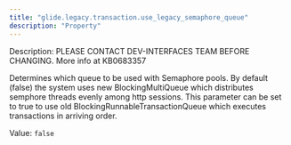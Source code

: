 ```yaml
---
title: "glide.legacy.transaction.use_legacy_semaphore_queue"
description: "Property"
---
```


Description: PLEASE CONTACT DEV-INTERFACES TEAM BEFORE CHANGING. More info at KB0683357
Determines which queue to be used with Semaphore pools. By default (false) the system uses new BlockingMultiQueue which distributes semphore threads evenly among http sessions. This parameter can be set to true to use old BlockingRunnableTransactionQueue which executes transactions in arriving order.

Value: `false`